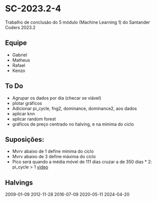 # SC-2023.2-4
Trabalho de conclusão do 5 módulo (Machine Learning 1) do Santander Coders 2023.2

## Equipe
* Gabriel
* Matheus
* Rafael
* Kenzo

## To Do
* Agrupar os dados por dia (checar se viável)
* plotar gráficos
* Adicionar pi_cycle, fng2, dominance, dominance2, aos dados
* aplicar knn
* aplicar random forest
* gráficos de preço centrado no halving, e na mínima do ciclo

## Suposições:
* Mvrv abaixo de 1 define mínima do ciclo
* Mvrv abaixo de 3 define máxima do ciclo
* Pico será quando a média móvel de 111 dias cruzar a de 350 dias * 2: pi_cycle > 1
[video](https://youtu.be/hyBOrMAWJ2s?si=Y5mYIGgHfEK_3P_V)


## Halvings
2009-01-09
2012-11-28
2016-07-09
2020-05-11
2024-04-20
